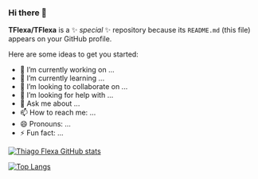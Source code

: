 ### Hi there 👋

**TFlexa/TFlexa** is a ✨ _special_ ✨ repository because its `README.md` (this file) appears on your GitHub profile.

Here are some ideas to get you started:

- 🔭 I’m currently working on ...
- 🌱 I’m currently learning ...
- 👯 I’m looking to collaborate on ...
- 🤔 I’m looking for help with ...
- 💬 Ask me about ...
- 📫 How to reach me: ...
- 😄 Pronouns: ...
- ⚡ Fun fact: ...

[![Thiago Flexa GitHub stats](https://github-readme-stats.vercel.app/api?username=TFlexa)](https://github.com/anuraghazra/github-readme-stats)

[![Top Langs](https://github-readme-stats.vercel.app/api/top-langs/?username=TFlexa)](https://github.com/anuraghazra/github-readme-stats)
